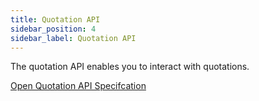 ```yaml
---
title: Quotation API
sidebar_position: 4
sidebar_label: Quotation API
---
```


The quotation API enables you to interact with quotations.

[Open Quotation API Specifcation](/docs/spec/quotation/elfsquad-web-quotationapi)

